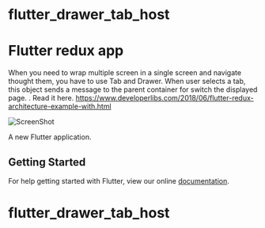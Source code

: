 # flutter_drawer_tab_host

# Flutter redux app

When you need to wrap multiple screen in a single screen and navigate thought them, you have to use Tab and Drawer. When user selects a tab, this object sends a message to the parent container for switch the displayed page. . Read it here. https://www.developerlibs.com/2018/06/flutter-redux-architecture-example-with.html

![ScreenShot](https://github.com/developerlibs/FlutterExamples/blob/master/flutter_drawer_tab_host/screen/project_demo.gif)



A new Flutter application.

## Getting Started

For help getting started with Flutter, view our online
[documentation](https://flutter.io/).
# flutter_drawer_tab_host
